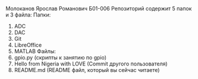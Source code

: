 Молоканов Ярослав Романович Б01-006
Репозиторий содержит 5 папок и 3 файла:
Папки:
   1. ADC
   2. DAC
   3. Git
   4. LibreOffice
   5. MATLAB
Файлы:
   1. gpio.py (скрипты к занятию по gpio)
   2. Hello from Nigeria with LOVE (Commit другого пользователя)
   3. README.md (README файл, который вы сейчас читаете)
